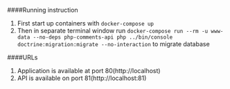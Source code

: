 ####Running instruction
1. First start up containers with `docker-compose up`
2. Then in separate terminal window run `docker-compose run --rm -u www-data --no-deps php-comments-api php ../bin/console doctrine:migration:migrate --no-interaction` to migrate database

####URLs
1. Application is available at port 80(http://localhost)
2. API is available on port 81(http://localhost:81) 
